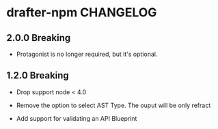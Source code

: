 # drafter-npm CHANGELOG

## 2.0.0 Breaking

- Protagonist is no longer required, but it's optional.

## 1.2.0 Breaking

- Drop support node < 4.0

- Remove the option to select AST Type. The ouput will be only refract

- Add support for validating an API Blueprint
